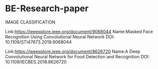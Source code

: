 # BE-Research-paper

IMAGE CLASSIFICATION

Link:https://ieeexplore.ieee.org/document/9068044
Name:Masked Face Recognition Using Convolutional Neural Network
DOI: 10.1109/STI47673.2019.9068044

Link:https://ieeexplore.ieee.org/document/8626720
Name:A Deep Convolutional Neural Network for Food Detection and Recognition
DOI: 10.1109/IECBES.2018.8626720
